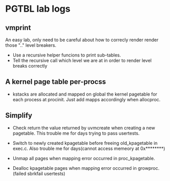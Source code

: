 # PGTBL lab logs
## vmprint
An easy lab, only need to be careful about how to 
correcly render render those ".." level breakers.
* Use a recursive helper funcions to print sub-tables.
* Tell the recursive call which level we are at in order to 
  render level breaks correctly
  
## A kernel page table per-procss
* kstacks are allocated and mapped on global the kernel pagetable for each process at
procinit. Just add mapps accordingly when allocproc.



## Simplify
* Check return the value returned by uvmcreate when creating a new pagetable. This trouble me for days trying to pass
usertests.
  
* Switch to newly created kpagetable before freeing old_kpagetable in exec.c. Also trouble me for
days(cannot access memeory at 0x********)
  
* Unmap all pages when mapping error occurred in proc_kpagetable.
* Dealloc kpagetable pages when mapping error occurred in growproc.(failed sbrkfail
  usertests)
  
